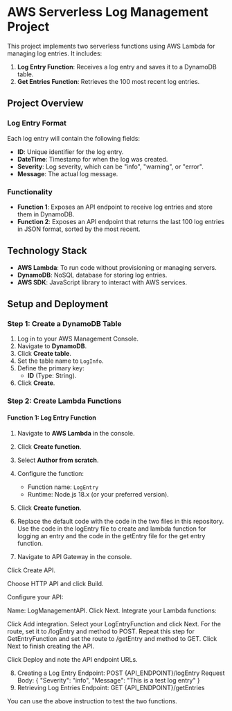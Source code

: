 # AWS Serverless Log Management Project

This project implements two serverless functions using AWS Lambda for managing log entries. It includes:

1. **Log Entry Function**: Receives a log entry and saves it to a DynamoDB table.
2. **Get Entries Function**: Retrieves the 100 most recent log entries.

## Project Overview

### Log Entry Format

Each log entry will contain the following fields:
- **ID**: Unique identifier for the log entry.
- **DateTime**: Timestamp for when the log was created.
- **Severity**: Log severity, which can be "info", "warning", or "error".
- **Message**: The actual log message.

### Functionality

- **Function 1**: Exposes an API endpoint to receive log entries and store them in DynamoDB.
- **Function 2**: Exposes an API endpoint that returns the last 100 log entries in JSON format, sorted by the most recent.

## Technology Stack

- **AWS Lambda**: To run code without provisioning or managing servers.
- **DynamoDB**: NoSQL database for storing log entries.
- **AWS SDK**: JavaScript library to interact with AWS services.

## Setup and Deployment

### Step 1: Create a DynamoDB Table

1. Log in to your AWS Management Console.
2. Navigate to **DynamoDB**.
3. Click **Create table**.
4. Set the table name to `LogInfo`.
5. Define the primary key:
   - **ID** (Type: String).
6. Click **Create**.

### Step 2: Create Lambda Functions

#### Function 1: Log Entry Function

1. Navigate to **AWS Lambda** in the console.
2. Click **Create function**.
3. Select **Author from scratch**.
4. Configure the function:
   - Function name: `LogEntry`
   - Runtime: Node.js 18.x (or your preferred version).
5. Click **Create function**.

6. Replace the default code with the code in the two files in this repository. Use the code in the logEntry file to create and lambda function for logging an entry
and the code in the getEntry file for the get entry function.

7. Navigate to API Gateway in the console.

Click Create API.

Choose HTTP API and click Build.

Configure your API:

Name: LogManagementAPI.
Click Next.
Integrate your Lambda functions:

Click Add integration.
Select your LogEntryFunction and click Next.
For the route, set it to /logEntry and method to POST.
Repeat this step for GetEntryFunction and set the route to /getEntry and method to GET.
Click Next to finish creating the API.

Click Deploy and note the API endpoint URLs.

8. Creating a Log Entry
Endpoint: POST {API_ENDPOINT}/logEntry
Request Body:
{
  "Severity": "info",
  "Message": "This is a test log entry"
}
2. Retrieving Log Entries
Endpoint: GET {API_ENDPOINT}/getEntries

You can use the above instruction to test the two functions. 
